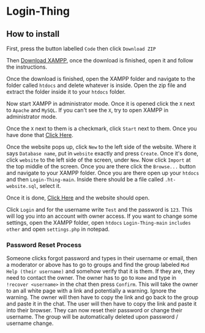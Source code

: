 # Login-Thing

## How to install
First, press the button labelled `Code` then click `Download ZIP`

Then [Download XAMPP](https://www.apachefriends.org), once the download is finished, open it and follow the instructions.

Once the download is finished, open the XAMPP folder and navigate to the folder called `htdocs` and delete whatever is inside. Open the zip file and extract the folder inside it to your `htdocs` folder.

Now start XAMPP in administrator mode. Once it is opened click the `X` next to `Apache` and `MySQL`. If you can't see the `X`, try to open XAMPP in administrator mode.

Once the `X` next to them is a checkmark, click `Start` next to them. Once you have done that [Click Here](http://localhost:80/phpmyadmin).

Once the website pops up, click `New` to the left side of the website. Where it says `Database name`, put in `website` exactly and press `Create`. Once it's done, click `website` to the left side of the screen, under `New`. Now click `Import` at the top middle of the screen.
Once you are there click the `Browse...` button and navigate to your XAMPP folder. Once you are there open up your `htdocs` and then `Login-Thing-main`. Inside there should be a file called `.ht-website.sql`, select it.

Once it is done, [Click Here](http://localhost:80/Login-Thing-main) and the website should open.

Click `Login` and for the username write `Test` and the password is `123`. This will log you into an account with owner access.
If you want to change some settings, open the XAMPP folder, open `htdocs` `Login-Thing-main` `includes` `other` and open `settings.php` in notepad.

### Password Reset Process
Someone clicks forgot password and types in their username or email, then a moderator or above has to go to groups and find the group
labeled `Mod Help (their username)` and somehow verify that it is them. If they are, they need to contact the owner.
The owner has to go to `Home` and type in `!recover <username>` in the chat then press `Confirm`. This will take the owner to an all white page with a link and potentially a warning. Ignore the warning. The owner will then have to copy the link and go back to the group and paste it in the chat. The user will then have to copy the link and paste it into their browser. They can now reset their password or change their username.
The group will be automatically deleted upon password / username change.
